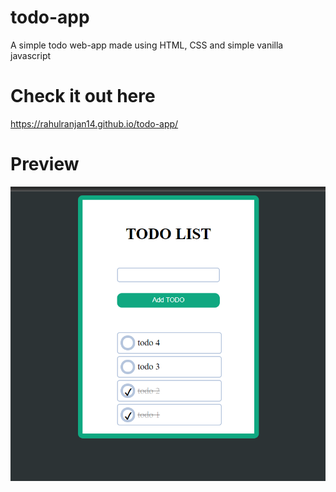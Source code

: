 # todo-app
A simple todo web-app made using HTML, CSS and simple vanilla javascript

# Check it out here
https://rahulranjan14.github.io/todo-app/

# Preview
<img src="todo.png">

